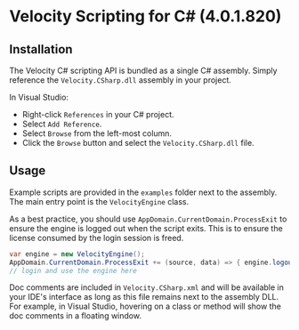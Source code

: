 # Velocity Scripting for C# (4.0.1.820)

## Installation

The Velocity C# scripting API is bundled as a single C# 
assembly.  Simply reference the `Velocity.CSharp.dll` 
assembly in your project.

In Visual Studio:

- Right-click `References` in your C# project.
- Select `Add Reference`.
- Select `Browse` from the left-most column.
- Click the `Browse` button and select the `Velocity.CSharp.dll` file.

## Usage

Example scripts are provided in the `examples` folder next to 
the assembly.  The main entry point is the `VelocityEngine` class.

As a best practice, you should use `AppDomain.CurrentDomain.ProcessExit` 
to ensure the engine is logged out when the script exits.  This is to ensure 
the license consumed by the login session is freed.

```csharp
var engine = new VelocityEngine();
AppDomain.CurrentDomain.ProcessExit += (source, data) => { engine.logout(); };
// login and use the engine here
```

Doc comments are included in `Velocity.CSharp.xml` and will be available 
in your IDE's interface as long as this file remains next to the assembly DLL.
For example, in Visual Studio, hovering on a class or method will show the 
doc comments in a floating window.

